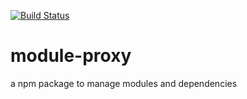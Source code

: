 [![Build Status](https://travis-ci.org/rafael-pinho/module-proxy.svg?branch=master)](https://travis-ci.org/rafael-pinho/module-proxy)

# module-proxy

a npm package to manage modules and dependencies
